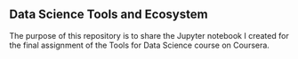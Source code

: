 ## Data Science Tools and Ecosystem
The purpose of this repository is to share the Jupyter notebook I created for the final assignment of the Tools for Data Science course on Coursera.
